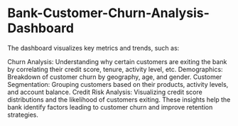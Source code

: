 # Bank-Customer-Churn-Analysis-Dashboard

The dashboard visualizes key metrics and trends, such as:

Churn Analysis: Understanding why certain customers are exiting the bank by correlating their credit score, tenure, activity level, etc.
Demographics: Breakdown of customer churn by geography, age, and gender.
Customer Segmentation: Grouping customers based on their products, activity levels, and account balance.
Credit Risk Analysis: Visualizing credit score distributions and the likelihood of customers exiting.
These insights help the bank identify factors leading to customer churn and improve retention strategies.
